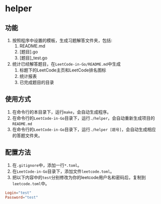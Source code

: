# helper

## 功能
1. 按照程序中设置的模板，生成习题解答文件夹，包括:
    1. README.md
    1. [题目].go
    1. [题目]_test.go
1. 统计已经解答题目，在`LeetCode-in-Go/README.md`中生成
    1. 标题下的LeetCode主页和LeetCode排名图标
    1. 统计报表
    1. 已完成题目的目录

## 使用方式 
1. 在命令行的本目录下，运行`make`，会自动生成程序。
1. 在命令行的`LeetCode-in-Go`目录下，运行`./helper`，会自动重新生成项目的`README.md`
1. 在命令行的`LeetCode-in-Go`目录下，运行`./helper [题号]`，会自动生成相应的答题文件夹。
    
## 配置方法
1. 在`.gitignore`中，添加一行`*.toml`。
1. 在`LeetCode-in-Go`目录下，添加文件`leetcode.toml`。
1. 把以下内容中的`test`分别修改为你的leetcode用户名和密码后，复制到`leetcode.toml`中。
```toml
Login="test"
Password="test"
```
